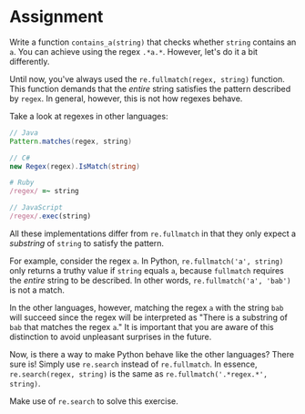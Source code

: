 # Assignment

Write a function `contains_a(string)` that checks whether `string` contains an `a`.
You can achieve using the regex `.*a.*`. However, let's do it a bit differently.

Until now, you've always used the `re.fullmatch(regex, string)` function. This function
demands that the *entire* string satisfies the pattern described by `regex`.
In general, however, this is not how regexes behave.

Take a look at regexes in other languages:

```java
// Java
Pattern.matches(regex, string)
```

```csharp
// C#
new Regex(regex).IsMatch(string)
```

```ruby
# Ruby
/regex/ =~ string
```

```javascript
// JavaScript
/regex/.exec(string)
```

All these implementations differ from `re.fullmatch` in that they
only expect a *substring* of `string` to satisfy the pattern.

For example, consider the regex `a`. In Python, `re.fullmatch('a', string)`
only returns a truthy value if `string` equals `a`, because `fullmatch`
requires the *entire* string to be described. In other words, `re.fullmatch('a', 'bab')` is not a match.

In the other languages, however, matching the regex `a` with the string `bab` will succeed since the regex will be interpreted as "There is a substring of `bab` that matches the regex `a`." It is important that you are aware of this distinction to avoid unpleasant surprises in the future.

Now, is there a way to make Python behave like the other languages? There sure is!
Simply use `re.search` instead of `re.fullmatch`. In essence, `re.search(regex, string)` is the same as `re.fullmatch('.*regex.*', string)`.

Make use of `re.search` to solve this exercise.

